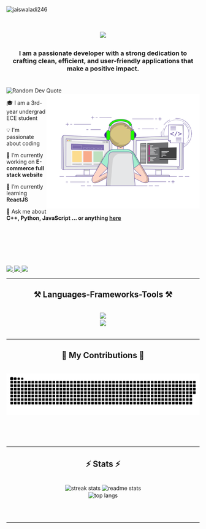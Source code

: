 <p align="left"> <img src="https://komarev.com/ghpvc/?username=abhay-59&label=Profile%20views&color=0e75b6&style=flat" alt="jaiswaladi246" /> </p>

<h1 align="center">
    <img src="https://readme-typing-svg.herokuapp.com/?font=Righteous&size=35&center=true&vCenter=true&width=500&height=70&duration=4000&lines=Hi+There!+👋;+I'm+Abhay+Singh!;" />
</h1>

<h3 align="center">I am a passionate developer with a strong dedication to crafting clean, efficient, and user-friendly applications that make a positive impact.</h3>
<br>
<img src="https://quotes-github-readme.vercel.app/api?type=horizontal&theme=tokyonight" alt="Random Dev Quote" align="middle">
<br/>
<img align="right" alt="Coding" height="300" src="https://raw.githubusercontent.com/devSouvik/devSouvik/master/gif3.gif">
<div align="left">

  🎓 I am a 3rd-year undergrad ECE student

  💡 I'm passionate about coding
 
 🔭 I’m currently working on **E-commerce full stack website**
 
 🌱 I’m currently learning **ReactJS**

💬 Ask me about **C++, Python, JavaScript ... or anything [here](https://abhay-59.github.io/portfolio/)**

<br>
<br>
<br>


  
 </div>

<br>
<br>
<br>
 

<div align="left"> 
  
  <a href="mailto:2021kuec2059@iiitkota.ac.in">
    <img src="https://img.shields.io/badge/Gmail-333333?style=for-the-badge&logo=gmail&logoColor=red" />
  </a>
  <a href="https://www.linkedin.com/in/abhay-singh-2-0-5-9-/" target="_blank">
    <img src="https://img.shields.io/badge/LinkedIn-0077B5?style=for-the-badge&logo=linkedin&logoColor=white" target="_blank" />
  </a>
  <a href="https://abhay-59.github.io/portfolio/" target="_blank">
     <img src="https://img.shields.io/badge/Portfolio-FF5722?style=for-the-badge&logo=todoist&logoColor=white" target="_blank" /> <!-- sqlite, safari, google-chrome are other good icon options -->
  </a>
</div>
<hr/>
 
 
<h2 align="center">⚒️ Languages-Frameworks-Tools ⚒️</h2>
<br/>
<div align="center">
    <img src="https://skillicons.dev/icons?i=html,css,javascript,react" />
    <br>
    <img src="https://skillicons.dev/icons?i=cpp,python,mysql,github" /><br>
</div>

<br/>
<hr/>

<div align="center">
  <h2>🐍 My Contributions 🐍</h2>
  <br>
  <img alt="snake eating my contributions" src="https://github.com/abhay-59/abhay-59/blob/main/github-user-contribution.svg" />
  
  <br/><br/><br/>
</div>

<hr/>

<h2 align="center">⚡ Stats ⚡</h2>
<br>
<div align=center>
  <img width=390 src="https://github-readme-streak-stats-salesp07.vercel.app/?user=abhay-59&count_private=true&theme=react&border_radius=10" alt="streak stats"/>
  <img width=390 src="https://github-readme-stats-salesp07.vercel.app/api?username=abhay-59&count_private=true&show_icons=true&theme=react&rank_icon=github&border_radius=10" alt="readme stats" />
  <br/>
  <img width=325 align="center" src="https://github-readme-stats-salesp07.vercel.app/api/top-langs/?username=abhay-59&hide=HTML&langs_count=8&layout=compact&theme=react&border_radius=10&size_weight=0.5&count_weight=0.5&exclude_repo=github-readme-stats" alt="top langs" />
</div>

<br/><br/>

<hr/>

<br/>



<br/>
